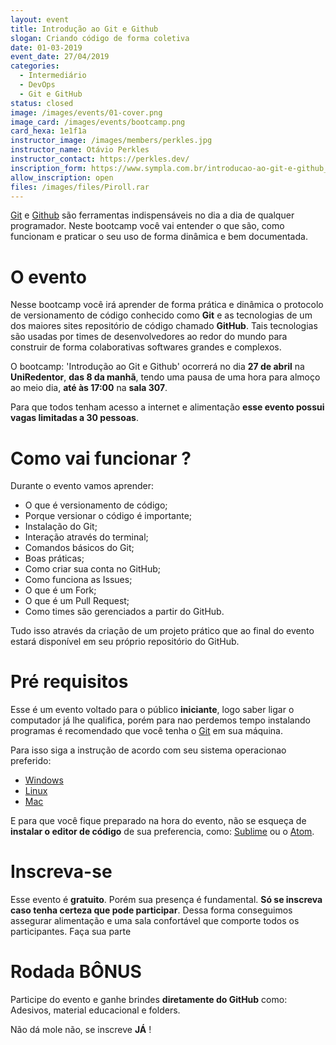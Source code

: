 ```yaml
---
layout: event
title: Introdução ao Git e Github
slogan: Criando código de forma coletiva
date: 01-03-2019
event_date: 27/04/2019 
categories:
  - Intermediário
  - DevOps
  - Git e GitHub
status: closed
image: /images/events/01-cover.png
image_card: /images/events/bootcamp.png
card_hexa: 1e1f1a
instructor_image: /images/members/perkles.jpg
instructor_name: Otávio Perkles
instructor_contact: https://perkles.dev/
inscription_form: https://www.sympla.com.br/introducao-ao-git-e-github__509369
allow_inscription: open
files: /images/files/Piroll.rar
---
```


[Git](https://git-scm.com/) e [Github](https://github.com/) são ferramentas indispensáveis no dia a dia de qualquer programador. Neste bootcamp você vai entender o que são, como funcionam e praticar o seu uso de forma dinâmica e bem documentada.

# O evento

Nesse bootcamp você irá aprender de forma prática e dinâmica o protocolo de versionamento de código conhecido como **Git** e as tecnologias de um dos maiores sites repositório de código chamado **GitHub**.
Tais tecnologias são usadas por times de desenvolvedores ao redor do mundo para construir de forma colaborativas softwares grandes e complexos.

O bootcamp: 'Introdução ao Git e Github' ocorrerá no dia **27 de abril** na **UniRedentor**, **das 8 da manhã**, tendo uma pausa de uma hora para almoço ao meio dia, **até às 17:00** na **sala 307**.

Para que todos tenham acesso a internet e alimentação **esse evento possui vagas limitadas a 30 pessoas**.

# Como vai funcionar ?

Durante o evento vamos aprender:
 - O que é versionamento de código;
 - Porque versionar o código é importante;
 - Instalação do Git;
 - Interação através do terminal;
 - Comandos básicos do Git;
 - Boas práticas;
 - Como criar sua conta no GitHub;
 - Como funciona as Issues;
 - O que é um Fork;
 - O que é um Pull Request;
 - Como times são gerenciados a partir do GitHub.

Tudo isso através da criação de um projeto prático que ao final do evento estará disponível em seu próprio repositório do GitHub.

# Pré requisitos

Esse é um evento voltado para o público **iniciante**, logo saber ligar o computador já lhe qualifica, porém para nao perdemos tempo instalando programas é recomendado que você tenha o [Git](https://git-scm.com/) em sua máquina. 

Para isso siga a instrução de acordo com seu sistema operacionao preferido:
  - [Windows](https://git-scm.com/book/pt-br/v1/Primeiros-passos-Instalando-Git#Instalando-no-Windows)
  - [Linux](https://git-scm.com/book/pt-br/v1/Primeiros-passos-Instalando-Git#Instalando-no-Linux)
  - [Mac](https://git-scm.com/book/pt-br/v1/Primeiros-passos-Instalando-Git#Instalando-no-Mac)


E para que você fique preparado na hora do evento, não se esqueça de **instalar o editor de código** de sua preferencia, como: [Sublime](https://www.sublimetext.com/3) ou o [Atom](https://atom.io/).


# Inscreva-se

Esse evento é **gratuito**. Porém sua presença é fundamental. **Só se inscreva caso tenha certeza que pode participar**. Dessa forma conseguimos assegurar alimentação e uma sala confortável que comporte todos os participantes.
Faça sua parte

# Rodada BÔNUS

Participe do evento e ganhe brindes **diretamente do GitHub** como: Adesivos, material educacional e folders.


Não dá mole não, se inscreve **JÁ** !
